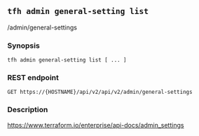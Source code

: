 ## `tfh admin general-setting list`

/admin/general-settings

### Synopsis

    tfh admin general-setting list [ ... ]

### REST endpoint

    GET https://{HOSTNAME}/api/v2/api/v2/admin/general-settings

### Description

https://www.terraform.io/enterprise/api-docs/admin_settings

